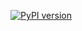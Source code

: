 [![PyPI version](https://badge.fury.io/py/flask-route-checker.svg)](https://badge.fury.io/py/flask-route-checker)

